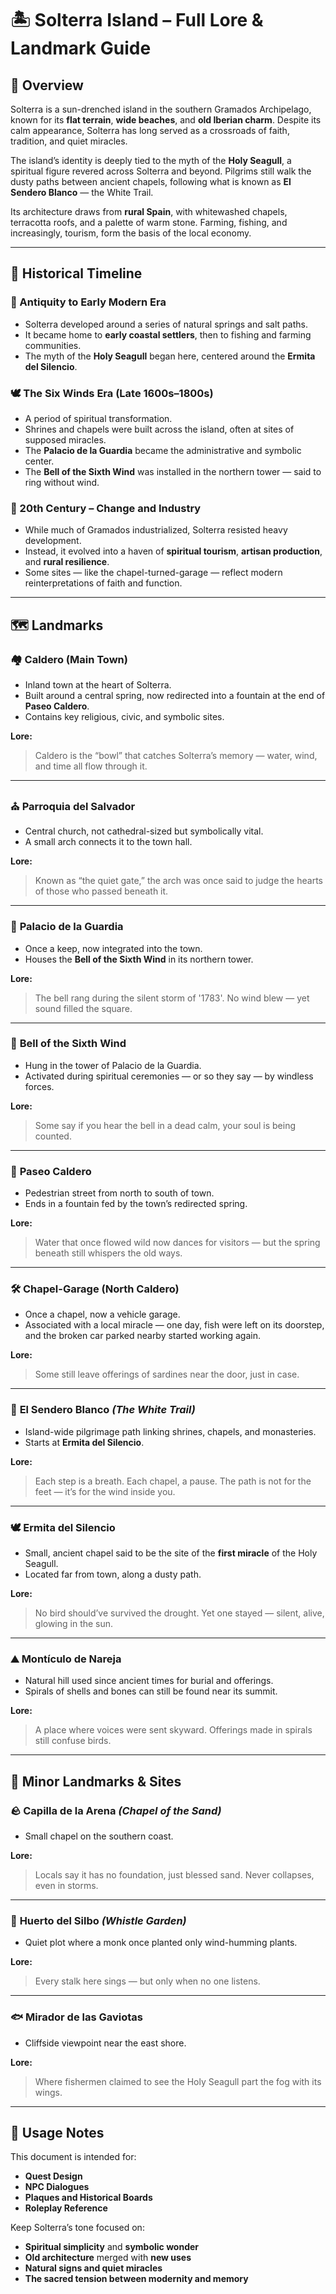 # 🏝️ Solterra Island – Full Lore & Landmark Guide

## 📌 Overview

Solterra is a sun-drenched island in the southern Gramados Archipelago, known for its **flat terrain**, **wide beaches**, and **old Iberian charm**. Despite its calm appearance, Solterra has long served as a crossroads of faith, tradition, and quiet miracles.

The island’s identity is deeply tied to the myth of the **Holy Seagull**, a spiritual figure revered across Solterra and beyond. Pilgrims still walk the dusty paths between ancient chapels, following what is known as **El Sendero Blanco** — the White Trail.

Its architecture draws from **rural Spain**, with whitewashed chapels, terracotta roofs, and a palette of warm stone. Farming, fishing, and increasingly, tourism, form the basis of the local economy.

---

## 🧾 Historical Timeline

### 🌾 Antiquity to Early Modern Era

* Solterra developed around a series of natural springs and salt paths.
* It became home to **early coastal settlers**, then to fishing and farming communities.
* The myth of the **Holy Seagull** began here, centered around the **Ermita del Silencio**.

### 🕊️ The Six Winds Era (Late 1600s–1800s)

* A period of spiritual transformation.
* Shrines and chapels were built across the island, often at sites of supposed miracles.
* The **Palacio de la Guardia** became the administrative and symbolic center.
* The **Bell of the Sixth Wind** was installed in the northern tower — said to ring without wind.

### 🚜 20th Century – Change and Industry

* While much of Gramados industrialized, Solterra resisted heavy development.
* Instead, it evolved into a haven of **spiritual tourism**, **artisan production**, and **rural resilience**.
* Some sites — like the chapel-turned-garage — reflect modern reinterpretations of faith and function.

---

## 🗺️ Landmarks

### 🏘️ **Caldero (Main Town)**

* Inland town at the heart of Solterra.
* Built around a central spring, now redirected into a fountain at the end of **Paseo Caldero**.
* Contains key religious, civic, and symbolic sites.

**Lore:**

> Caldero is the “bowl” that catches Solterra’s memory — water, wind, and time all flow through it.

---

### ⛪ **Parroquia del Salvador**

* Central church, not cathedral-sized but symbolically vital.
* A small arch connects it to the town hall.

**Lore:**

> Known as “the quiet gate,” the arch was once said to judge the hearts of those who passed beneath it.

---

### 🏰 **Palacio de la Guardia**

* Once a keep, now integrated into the town.
* Houses the **Bell of the Sixth Wind** in its northern tower.

**Lore:**

> The bell rang during the silent storm of '1783'. No wind blew — yet sound filled the square.

---

### 🔔 **Bell of the Sixth Wind**

* Hung in the tower of Palacio de la Guardia.
* Activated during spiritual ceremonies — or so they say — by windless forces.

**Lore:**

> Some say if you hear the bell in a dead calm, your soul is being counted.

---

### 🚶 **Paseo Caldero**

* Pedestrian street from north to south of town.
* Ends in a fountain fed by the town’s redirected spring.

**Lore:**

> Water that once flowed wild now dances for visitors — but the spring beneath still whispers the old ways.

---

### 🛠️ **Chapel-Garage (North Caldero)**

* Once a chapel, now a vehicle garage.
* Associated with a local miracle — one day, fish were left on its doorstep, and the broken car parked nearby started working again.

**Lore:**

> Some still leave offerings of sardines near the door, just in case.

---

### 🌄 **El Sendero Blanco** *(The White Trail)*

* Island-wide pilgrimage path linking shrines, chapels, and monasteries.
* Starts at **Ermita del Silencio**.

**Lore:**

> Each step is a breath. Each chapel, a pause. The path is not for the feet — it’s for the wind inside you.

---

### 🕊️ **Ermita del Silencio**

* Small, ancient chapel said to be the site of the **first miracle** of the Holy Seagull.
* Located far from town, along a dusty path.

**Lore:**

> No bird should’ve survived the drought. Yet one stayed — silent, alive, glowing in the sun.

---

### ⛰️ **Montículo de Nareja**

* Natural hill used since ancient times for burial and offerings.
* Spirals of shells and bones can still be found near its summit.

**Lore:**

> A place where voices were sent skyward. Offerings made in spirals still confuse birds.

---

## 🌿 Minor Landmarks & Sites

### 🪨 **Capilla de la Arena** *(Chapel of the Sand)*

* Small chapel on the southern coast.

**Lore:**

> Locals say it has no foundation, just blessed sand. Never collapses, even in storms.

---

### 🌾 **Huerto del Silbo** *(Whistle Garden)*

* Quiet plot where a monk once planted only wind-humming plants.

**Lore:**

> Every stalk here sings — but only when no one listens.

---

### 🐟 **Mirador de las Gaviotas**

* Cliffside viewpoint near the east shore.

**Lore:**

> Where fishermen claimed to see the Holy Seagull part the fog with its wings.

---

## 🧩 Usage Notes

This document is intended for:

* **Quest Design**
* **NPC Dialogues**
* **Plaques and Historical Boards**
* **Roleplay Reference**

Keep Solterra’s tone focused on:

* **Spiritual simplicity** and **symbolic wonder**
* **Old architecture** merged with **new uses**
* **Natural signs and quiet miracles**
* **The sacred tension between modernity and memory**
